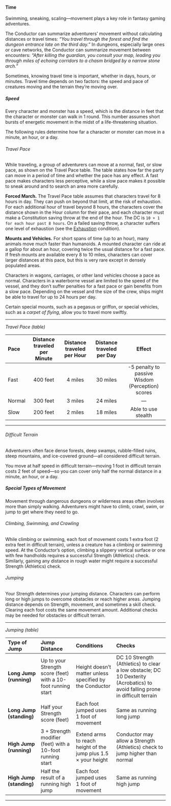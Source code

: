 #### Time

Swimming, sneaking, scaling—movement plays a key role in fantasy gaming adventures.

The Conductor can summarize adventurers’ movement without calculating distances or travel times:
_“You travel through the forest and find the dungeon entrance late on the third day.”_
In dungeons, especially large ones or cave networks, the Conductor can summarize movement between encounters:
_“After killing the guardian, you consult your map, leading you through miles of echoing corridors to a chasm bridged by a narrow stone arch.”_

Sometimes, knowing travel time is important, whether in days, hours, or minutes.
Travel time depends on two factors: the speed and pace of creatures moving and the terrain they’re moving over.

##### Speed

Every character and monster has a speed, which is the distance in feet that the character or monster can walk in 1 round.
This number assumes short bursts of energetic movement in the midst of a life-threatening situation.

The following rules determine how far a character or monster can move in a minute, an hour, or a day.

###### Travel Pace
While traveling, a group of adventurers can move at a normal, fast, or slow pace, as shown on the Travel Pace table.
The table states how far the party can move in a period of time and whether the pace has any effect.
A fast pace makes characters less perceptive, while a slow pace makes it possible to sneak around and to search an area more carefully.

**Forced March.**
The Travel Pace table assumes that characters travel for 8 hours in day.
They can push on beyond that limit, at the risk of exhaustion.
For each additional hour of travel beyond 8 hours, the characters cover the distance shown in the Hour column for their pace, and each character must make a Constitution saving throw at the end of the hour.
The DC is `10 + 1 for each hour past 8 hours`.
On a failed saving throw, a character suffers one level of exhaustion (see the [Exhaustion](#Conditions_exhaustion) condition).

**Mounts and Vehicles.**
For short spans of time (up to an hour), many animals move much faster than humanoids.
A mounted character can ride at a gallop for about an hour, covering twice the usual distance for a fast pace.
If fresh mounts are available every 8 to 10 miles, characters can cover larger distances at this pace, but this is very rare except in densely populated areas.

Characters in wagons, carriages, or other land vehicles choose a pace as normal.
Characters in a waterborne vessel are limited to the speed of the vessel, and they don’t suffer penalties for a fast pace or gain benefits from a slow pace.
Depending on the vessel and the size of the crew, ships might be able to travel for up to 24 hours per day.

Certain special mounts, such as a pegasus or griffon, or special vehicles, such as a _carpet of flying_, allow you to travel more swiftly.

___
<!-- markdownlint-disable-next-line no-emphasis-as-heading -->
_Travel Pace (table)_

| Pace   | Distance traveled per Minute | Distance traveled per Hour | Distance traveled per Day | Effect |
|:-------|:-:|:-:|:-:|:-:|
| Fast   | 400 feet | 4 miles | 30 miles | -5 penalty to passive Wisdom (Perception) scores |
| Normal | 300 feet | 3 miles | 24 miles | — |
| Slow   | 200 feet | 2 miles | 18 miles | Able to use stealth |

___

###### Difficult Terrain

Adventurers often face dense forests, deep swamps, rubble-filled ruins, steep mountains, and ice-covered ground—all considered difficult terrain.

You move at half speed in difficult terrain—moving 1 foot in difficult terrain costs 2 feet of speed—so you can cover only half the normal distance in a minute, an hour, or a day.

##### Special Types of Movement

Movement through dangerous dungeons or wilderness areas often involves more than simply walking.
Adventurers might have to climb, crawl, swim, or jump to get where they need to go.

###### Climbing, Swimming, and Crawling

While climbing or swimming, each foot of movement costs 1 extra foot (2 extra feet in difficult terrain), unless a creature has a climbing or swimming speed.
At the Conductor’s option, climbing a slippery vertical surface or one with few handholds requires a successful Strength (Athletics) check.
Similarly, gaining any distance in rough water might require a successful Strength (Athletics) check.

###### Jumping

Your Strength determines your jumping distance.
Characters can perform long or high jumps to overcome obstacles or reach higher areas.
Jumping distance depends on Strength, movement, and sometimes a skill check.
Clearing each foot costs the same movement amount.
Additional checks may be needed for obstacles or difficult terrain.

___
<!-- markdownlint-disable-next-line no-emphasis-as-heading -->
_Jumping (table)_

| Type of Jump             | Jump Distance                          | Conditions                               | Checks                   |
|:-------------------------|:---------------------------------------|:-----------------------------------------|:-------------------------|
| **Long Jump (running)**  | Up to your Strength score (feet) with a 10-foot running start | Height doesn’t matter unless specified by the Conductor | DC 10 Strength (Athletics) to clear a low obstacle; DC 10 Dexterity (Acrobatics) to avoid falling prone in difficult terrain |
| **Long Jump (standing)** | Half your Strength score (feet)        | Each foot jumped uses 1 foot of movement | Same as running long jump |
| **High Jump (running)**  | 3 + Strength modifier (feet) with a 10-foot running start | Extend arms to reach height of the jump plus 1.5 × your height | Conductor may allow a Strength (Athletics) check to jump higher than normal |
| **High Jump (standing)** | Half the result of a running high jump | Each foot jumped uses 1 foot of movement | Same as running high jump |

___

